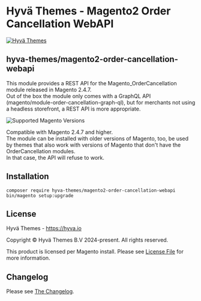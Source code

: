 # Hyvä Themes - Magento2 Order Cancellation WebAPI

[![Hyvä Themes](https://hyva.io/media/wysiwyg/logo-compact.png)](https://hyva.io/)

## hyva-themes/magento2-order-cancellation-webapi

This module provides a REST API for the Magento_OrderCancellation module released in Magento 2.4.7.  
Out of the box the module only comes with a GraphQL API (magento/module-order-cancellation-graph-ql), but for merchants not using a headless storefront, a REST API is more appropriate.

![Supported Magento Versions][ico-compatibility]

Compatible with Magento 2.4.7 and higher.  
The module can be installed with older versions of Magento, too, be used by themes that also work with versions of Magento that don't have the OrderCancellation modules.  
In that case, the API will refuse to work.
 
## Installation

```
composer require hyva-themes/magento2-order-cancellation-webapi
bin/magento setup:upgrade
```

## License
Hyvä Themes - https://hyva.io

Copyright © Hyvä Themes B.V 2024-present. All rights reserved.

This product is licensed per Magento install. Please see [License File](LICENSE.md) for more information.

## Changelog
Please see [The Changelog](CHANGELOG.md).

[ico-compatibility]: https://img.shields.io/badge/magento-%202.4-brightgreen.svg?logo=magento&longCache=true&style=flat-square
